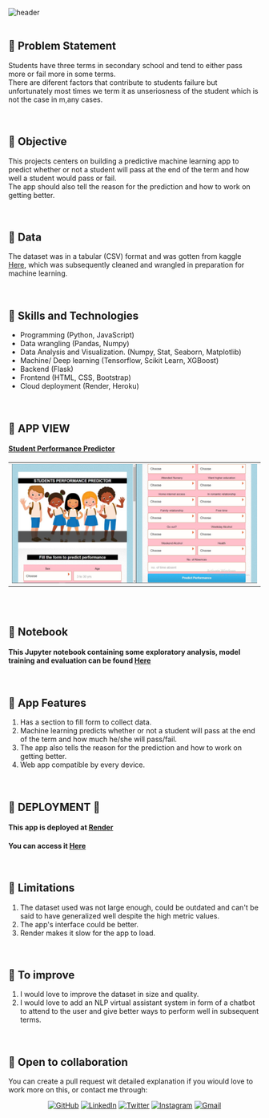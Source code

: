 ![header](https://capsule-render.vercel.app/api?type=wave&color=gradient&height=300&section=header&text=Students%20Performance%20Predictor&fontSize=50)
<br><br>

## 📍 Problem Statement
Students have three terms in secondary school and tend to either pass more or fail more in some terms.<br>
There are diferent factors that contribute to students failure but unfortunately most times we term it as unseriosness of the student which is not the case in m,any cases.
<br><br><br>


## 📍 Objective 
This projects centers on building a predictive machine learning app to predict whether or not a student will pass at the end of the term and how well a student would pass or fail.<br>
The app should also tell the reason for the prediction and how to work on getting better.
<br><br><br>

## 📍 Data
The dataset was in a tabular (CSV) format and was gotten from kaggle [Here](https://www.kaggle.com/datasets/larsen0966/student-performance-data-set), which was subsequently cleaned and wrangled in preparation for machine learning.<br><br><br>


## 📍 Skills and Technologies

* Programming (Python, JavaScript)
* Data wrangling (Pandas, Numpy)
* Data Analysis and Visualization. (Numpy, Stat, Seaborn, Matplotlib)
* Machine/ Deep learning (Tensorflow, Scikit Learn, XGBoost)
* Backend (Flask)
* Frontend (HTML, CSS, Bootstrap)
* Cloud deployment (Render, Heroku)
<br><br><br>



## 📍 APP VIEW

#### [Student Performance Predictor](https://checkperform.onrender.com)
| | 
|:-|
| <img alt="Depressiion" src="https://github.com/Ajisco/Ajisco/blob/main/images/studentfbi.jpg">|

<br><br>


## 📍 Notebook
#### This Jupyter notebook containing some exploratory analysis, model training and evaluation can be found [Here](https://github.com/Ajisco/Students-performance/blob/master/Notebook.ipynb) <br><br><br>

## 📍 App Features
1. Has a section to fill form to collect data.
2. Machine learning predicts whether or not a student will pass at the end of the term and how much he/she will pass/fail.
3. The app also tells the reason for the prediction and how to work on getting better.
4. Web app compatible by every device. <br><br><br>




## 📍 DEPLOYMENT 🚀

#### This app is deployed at [Render](https://render.com/)
	
#### You can access it [Here](https://checkperform.onrender.com) <br><br><br>


## 📍 Limitations
1. The dataset used was not large enough, could be outdated and can't be said to have generalized well despite the high metric values.
2. The app's interface could be better.
3. Render makes it slow for the app to load.<br><br><br>

## 📍 To improve
1. I would love to improve the dataset in size and quality.
2. I would love to add an NLP virtual assistant system in form of a chatbot to attend to the user and give better ways to perform well in subsequent terms.
<br><br><br>

## 📍 Open to collaboration
You can  create a pull request wit detailed explanation if you wiould love to work more on this, or contact me through:
<p align="center">
	<a href="https://github.com/Ajisco" target="_blank"><img src="https://img.icons8.com/bubbles/50/000000/github.png" alt="GitHub"/></a>
	<a href="https://www.linkedin.com/in/ajibade-abdulquddus-ab5237159/" target="_blank"><img src="https://img.icons8.com/bubbles/50/000000/linkedin.png" alt="LinkedIn"/></a>
	<a href="https://mobile.twitter.com/dayo_ajisco" target="_blank"><img src="https://img.icons8.com/twitter.png" alt="Twitter"/></a>
  <a href="https://instagram.com/Dayo_Ajisco" target="_blank"><img src="https://img.icons8.com/bubbles/50/000000/instagram.png" alt="Instagram"/></a>
	<a href="mailto:ajiscomorac@gmail.com" target="_blank"><img src="https://img.icons8.com/bubbles/50/000000/gmail.png" alt="Gmail"/></a>
</p>
